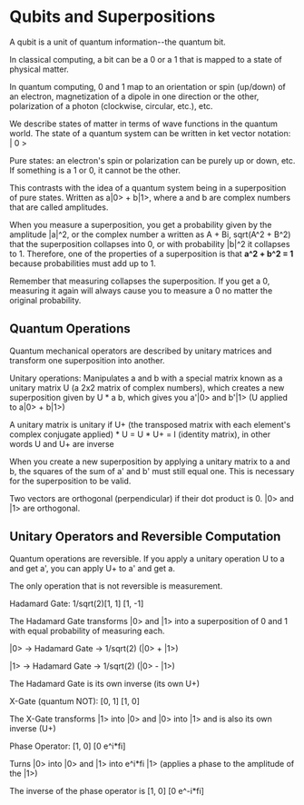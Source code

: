 # Qubits and Superpositions

A qubit is a unit of quantum information--the quantum bit.

In classical computing, a bit can be a 0 or a 1 that is mapped to a state of physical matter.

In quantum computing, 0 and 1 map to an orientation or spin (up/down) of an electron, magnetization of a dipole in one direction or the other, polarization of a photon (clockwise, circular, etc.), etc.

We describe states of matter in terms of wave functions in the quantum world. The state of a quantum system can be written in ket vector notation: | 0 >

Pure states: an electron's spin or polarization can be purely up or down, etc. If something is a 1 or 0, it cannot be the other.

This contrasts with the idea of a quantum system being in a superposition of pure states. Written as a|0> + b|1>, where a and b are complex numbers that are called amplitudes.

When you measure a superposition, you get a probability given by the amplitude |a|^2, or the complex number a written as A + Bi, sqrt(A^2 + B^2) that the superposition collapses into 0, or with probability |b|^2 it collapses to 1. Therefore, one of the properties of a superposition is that **a^2 + b^2 = 1** because probabilities must add up to 1.

Remember that measuring collapses the superposition. If you get a 0, measuring it again will always cause you to measure a 0 no matter the original probability.

## Quantum Operations

Quantum mechanical operators are described by unitary matrices and transform one superposition into another.

Unitary operations: Manipulates a and b with a special matrix known as a unitary matrix U (a 2x2 matrix of complex numbers), which creates a new superposition given by U * a b, which gives you a'|0> and b'|1> (U applied to a|0> + b|1>)

A unitary matrix is unitary if U+ (the transposed matrix with each element's complex conjugate applied) * U = U * U+ = I (identity matrix), in other words U and U+ are inverse

When you create a new superposition by applying a unitary matrix to a and b, the squares of the sum of a' and b' must still equal one. This is necessary for the superposition to be valid.

Two vectors are orthogonal (perpendicular) if their dot product is 0. |0> and |1> are orthogonal.

## Unitary Operators and Reversible Computation

Quantum operations are reversible. If you apply a unitary operation U to a and get a', you can apply U+ to a' and get a.

The only operation that is not reversible is measurement.

Hadamard Gate: 1/sqrt(2)[1, 1]
                        [1, -1]

The Hadamard Gate transforms |0> and |1> into a superposition of 0 and 1 with equal probability of measuring each.

|0> -> Hadamard Gate -> 1/sqrt(2) (|0> + |1>)

|1> -> Hadamard Gate -> 1/sqrt(2) (|0> - |1>)

The Hadamard Gate is its own inverse (its own U+)

X-Gate (quantum NOT): [0, 1]
                      [1, 0]

The X-Gate transforms |1> into |0> and |0> into |1> and is also its own inverse (U+)

Phase Operator: [1, 0]
                [0 e^i*fi]

Turns |0> into |0> and |1> into e^i*fi |1> (applies a phase to the amplitude of the |1>)

The inverse of the phase operator is  [1, 0]
                                      [0 e^-i*fi]

